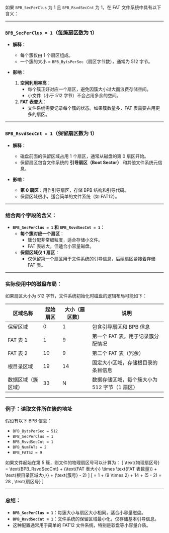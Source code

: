 如果 `BPB_SecPerClus` 为 1 且 `BPB_RsvdSecCnt` 为 1，在 FAT 文件系统中具有以下含义：

---

### **`BPB_SecPerClus = 1`（每簇扇区数为 1）**

- **解释：**
  - 每个簇仅由 1 个扇区组成。
  - 一个簇的大小 = `BPB_BytsPerSec`（扇区字节数），通常为 512 字节。

- **影响：**
  1. **空间利用率高**：
     - 每个簇正好对应一个扇区，避免因簇大小过大而浪费存储空间。
     - 小文件（小于 512 字节）不会占用多余的空间。
  2. **FAT 表变大**：
     - 文件系统需要记录每个簇的状态。如果簇数量多，FAT 表需要占用更多的扇区。

---

### **`BPB_RsvdSecCnt = 1`（保留扇区数为 1）**

- **解释：**
  - 磁盘前面的保留区域占用 1 个扇区，通常从磁盘的第 0 扇区开始。
  - 保留扇区包含文件系统的 **引导扇区（Boot Sector）** 和其他文件系统元信息。

- **影响：**
  - **第 0 扇区**：用作引导扇区，存储 BPB 结构和引导代码。
  - 保留区域很小，适合简单的文件系统（如 FAT12）。

---

### **结合两个字段的含义：**

- **`BPB_SecPerClus = 1` 和 `BPB_RsvdSecCnt = 1`：**
  - **每个簇对应一个扇区**：
    - 簇分配非常细粒度，适合存储小文件。
    - FAT 表较大，但适合小容量磁盘。
  - **保留区域仅 1 扇区**：
    - 仅保留第一个扇区用于文件系统的引导信息，后续扇区紧接着存储 FAT 表。

---

### **实际使用中的磁盘布局：**

如果扇区大小为 512 字节，文件系统初始化时磁盘的逻辑布局可能如下：

| 区域名称            | 起始扇区 | 大小（扇区数） | 说明                                       |
|---------------------|----------|----------------|--------------------------------------------|
| 保留区域            | 0        | 1              | 包含引导扇区和 BPB 信息                    |
| FAT 表 1            | 1        | 9              | 第一个 FAT 表，用于记录簇分配情况          |
| FAT 表 2            | 10       | 9              | 第二个 FAT 表（冗余）                      |
| 根目录区域          | 19       | 14             | 固定大小区域，存储根目录的条目信息         |
| 数据区域（簇区域）  | 33       | N              | 数据存储区域，每个簇大小为 512 字节（1 扇区） |

---

### **例子：读取文件所在簇的地址**

假设有以下 BPB 信息：
- `BPB_BytsPerSec = 512`
- `BPB_SecPerClus = 1`
- `BPB_RsvdSecCnt = 1`
- `BPB_NumFATs = 2`
- `BPB_FATSz = 9`

如果文件起始在第 5 簇，则文件的物理扇区号可以计算为：
\[
\text{物理扇区号} = \text{BPB\_RsvdSecCnt} + (\text{FAT 表大小} \times \text{FAT 表数量}) + \text{根目录区域大小} + (\text{簇号} - 2)
\]
\[
= 1 + (9 \times 2) + 14 + (5 - 2) = 28 \, \text{扇区号}
\]

---

### **总结：**

- **`BPB_SecPerClus = 1`**：每簇大小与扇区大小相同，适合小容量磁盘。
- **`BPB_RsvdSecCnt = 1`**：文件系统的保留区域最小化，仅存储基本引导信息。
- 这种配置通常用于简单的 FAT12 文件系统，特别是软盘等小容量介质。
